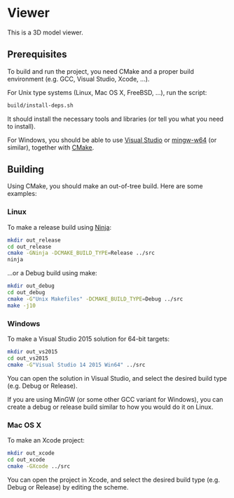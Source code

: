 # Viewer

This is a 3D model viewer.

## Prerequisites

To build and run the project, you need CMake and a proper build environment
(e.g. GCC, Visual Studio, Xcode, ...).

For Unix type systems (Linux, Mac OS X, FreeBSD, ...), run the script:

```bash
build/install-deps.sh
```

It should install the necessary tools and libraries (or tell you what you need
to install).

For Windows, you should be able to use [Visual Studio](https://www.visualstudio.com/)
or  [mingw-w64](http://mingw-w64.org/) (or similar), together with
[CMake](https://cmake.org/).

## Building

Using CMake, you should make an out-of-tree build. Here are some examples:

### Linux

To make a release build using [Ninja](https://ninja-build.org/):

```bash
mkdir out_release
cd out_release
cmake -GNinja -DCMAKE_BUILD_TYPE=Release ../src
ninja
```

...or a Debug build using make:

```bash
mkdir out_debug
cd out_debug
cmake -G"Unix Makefiles" -DCMAKE_BUILD_TYPE=Debug ../src
make -j10
```

### Windows

To make a Visual Studio 2015 solution for 64-bit targets:

```bash
mkdir out_vs2015
cd out_vs2015
cmake -G"Visual Studio 14 2015 Win64" ../src
```

You can open the solution in Visual Studio, and select the desired build type
(e.g. Debug or Release).

If you are using MinGW (or some other GCC variant for Windows), you can create
a debug or release build similar to how you would do it on Linux.

### Mac OS X

To make an Xcode project:

```bash
mkdir out_xcode
cd out_xcode
cmake -GXcode ../src
```

You can open the project in Xcode, and select the desired build type (e.g.
Debug or Release) by editing the scheme.
